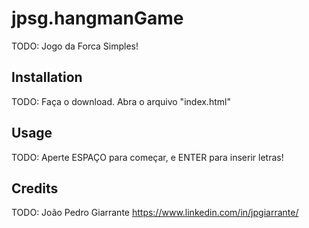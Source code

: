 # jpsg.hangmanGame

TODO: Jogo da Forca Simples!

## Installation

TODO: Faça o download. Abra o arquivo "index.html"

## Usage

TODO: Aperte ESPAÇO para começar, e ENTER para inserir letras!


## Credits

TODO: João Pedro Giarrante https://www.linkedin.com/in/jpgiarrante/
